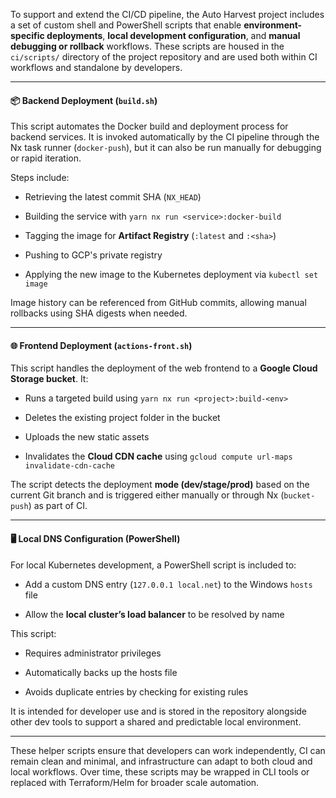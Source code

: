 To support and extend the CI/CD pipeline, the Auto Harvest project includes a set of custom shell and PowerShell scripts that enable **environment-specific deployments**, **local development configuration**, and **manual debugging or rollback** workflows. These scripts are housed in the `ci/scripts/` directory of the project repository and are used both within CI workflows and standalone by developers.

---

#### 📦 Backend Deployment (`build.sh`)

This script automates the Docker build and deployment process for backend services. It is invoked automatically by the CI pipeline through the Nx task runner (`docker-push`), but it can also be run manually for debugging or rapid iteration.

Steps include:

- Retrieving the latest commit SHA (`NX_HEAD`)
    
- Building the service with `yarn nx run <service>:docker-build`
    
- Tagging the image for **Artifact Registry** (`:latest` and `:<sha>`)
    
- Pushing to GCP's private registry
    
- Applying the new image to the Kubernetes deployment via `kubectl set image`
    

Image history can be referenced from GitHub commits, allowing manual rollbacks using SHA digests when needed.

---

#### 🌐 Frontend Deployment (`actions-front.sh`)

This script handles the deployment of the web frontend to a **Google Cloud Storage bucket**. It:

- Runs a targeted build using `yarn nx run <project>:build-<env>`
    
- Deletes the existing project folder in the bucket
    
- Uploads the new static assets
    
- Invalidates the **Cloud CDN cache** using `gcloud compute url-maps invalidate-cdn-cache`
    

The script detects the deployment **mode (dev/stage/prod)** based on the current Git branch and is triggered either manually or through Nx (`bucket-push`) as part of CI.

---

#### 🖥 Local DNS Configuration (PowerShell)

For local Kubernetes development, a PowerShell script is included to:

- Add a custom DNS entry (`127.0.0.1 local.net`) to the Windows `hosts` file
    
- Allow the **local cluster’s load balancer** to be resolved by name
    

This script:

- Requires administrator privileges
    
- Automatically backs up the hosts file
    
- Avoids duplicate entries by checking for existing rules
    

It is intended for developer use and is stored in the repository alongside other dev tools to support a shared and predictable local environment.

---

These helper scripts ensure that developers can work independently, CI can remain clean and minimal, and infrastructure can adapt to both cloud and local workflows. Over time, these scripts may be wrapped in CLI tools or replaced with Terraform/Helm for broader scale automation.